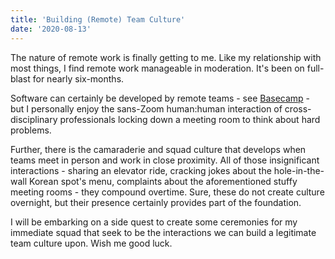 ```yaml
---
title: 'Building (Remote) Team Culture'
date: '2020-08-13'
---
```


The nature of remote work is finally getting to me. Like my relationship with most things, I find remote work manageable in moderation. It's been on full-blast for nearly six-months.

Software can certainly be developed by remote teams - see [Basecamp](https://basecamp.com/books/remote) - but I personally enjoy the sans-Zoom human:human interaction of cross-disciplinary professionals locking down a meeting room to think about hard problems.

Further, there is the camaraderie and squad culture that develops when teams meet in person and work in close proximity. All of those insignificant interactions - sharing an elevator ride, cracking jokes about the hole-in-the-wall Korean spot's menu, complaints about the aforementioned stuffy meeting rooms - they compound overtime. Sure, these do not create culture overnight, but their presence certainly provides part of the foundation.

I will be embarking on a side quest to create some ceremonies for my immediate squad that seek to be the interactions we can build a legitimate team culture upon. Wish me good luck.
